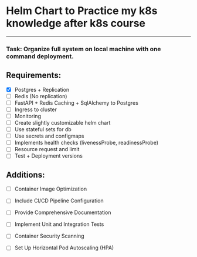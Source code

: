 # Helm Chart to Practice my k8s knowledge after k8s course

----

### Task: Organize full system on local machine with one command deployment.

## Requirements:
- [x] Postgres + Replication<br/>
- [ ] Redis (No replication)<br/>
- [ ] FastAPI + Redis Caching + SqlAlchemy to Postgres<br/>
- [ ] Ingress to cluster<br/>
- [ ] Monitoring<br/>
- [ ] Create slightly customizable helm chart<br/>
- [ ] Use stateful sets for db<br/>
- [ ] Use secrets and configmaps<br/>
- [ ] Implements health checks (livenessProbe, readinessProbe)<br/>
- [ ] Resource request and limit<br/>
- [ ] Test + Deployment versions<br/>

## Additions:
- [ ] Container Image Optimization<br/>
- [ ] Include CI/CD Pipeline Configuration<br/>
- [ ] Provide Comprehensive Documentation<br/>
- [ ] Implement Unit and Integration Tests<br/>
- [ ] Container Security Scanning<br/>
- [ ] Set Up Horizontal Pod Autoscaling (HPA)<br/>


